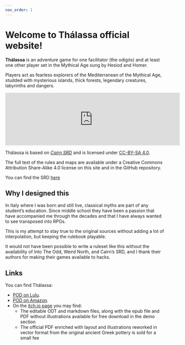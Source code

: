 ```yaml
---
nav_order: 1
---
```


# Welcome to **Thálassa** official website!

**Thálassa** is an adventure game for one facilitator (the odigós) and at least one other player set in the Mythical Age sung by Hesiod and Homer.

Players act as fearless explorers of the Mediterranean of the Mythical Age, studded with mysterious islands, thick forests, legendary creatures, labyrinths and dangers.

<iframe frameborder="0" src="https://itch.io/embed/1369445" width="552" height="167"><a href="https://zeruhur.itch.io/thalassa">Thálassa by zeruhur</a></iframe>

Thálassa is based on [*Cairn SRD*](https://cairnrpg.com/) and is licensed under [CC-BY-SA 4.0](https://creativecommons.org/licenses/by-sa/4.0/).

The full text of the rules and maps are available under a Creative Commons Attribution Share-Alike 4.0 license on this site and in the GitHub repository. 

You can find the SRD [here](/01_thalassa.md)

## Why I designed this

In Italy where I was born and still live, classical myths are part of any student’s education. Since middle school they have been a passion that have accompanied me through the decades and that I have always wanted to see transposed into RPGs.

This is my attempt to stay true to the original sources without adding a lot of interpolation, but keeping the rulebook playable.

It would not have been possible to write a ruleset like this without the availability of Into The Odd, Weird North, and Cairn’s SRD, and I thank their authors for making their games available to hacks.

## Links

You can find Thálassa:
- [POD on Lulu](https://www.lulu.com/en/en/shop/roberto-bisceglie/th%C3%A1lassa/paperback/product-8gzn8n.html?page=1&pageSize=4).
- [POD on Amazon](). 
- On the [itch.io page](https://zeruhur.itch.io/thalassa) you may find:
  - The editable ODT and markdown files, along with the epub file and PDF without illustrations available for free download in the demo section
  - The official PDF enriched with layout and illustrations reworked in vector format from the original ancient Greek pottery is sold for a small fee